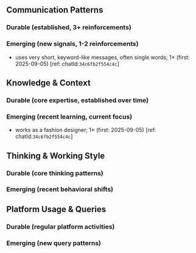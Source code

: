 ## Communication Patterns
### Durable (established, 3+ reinforcements)

### Emerging (new signals, 1-2 reinforcements)
- uses very short, keyword-like messages, often single words; 1× (first: 2025-09-05) [ref: chatId:`34c6fb2f554c4c`]

## Knowledge & Context
### Durable (core expertise, established over time)

### Emerging (recent learning, current focus)
- works as a fashion designer; 1× (first: 2025-09-05) [ref: chatId:`34c6fb2f554c4c`]

## Thinking & Working Style
### Durable (core thinking patterns)

### Emerging (recent behavioral shifts)

## Platform Usage & Queries
### Durable (regular platform activities)

### Emerging (new query patterns)
